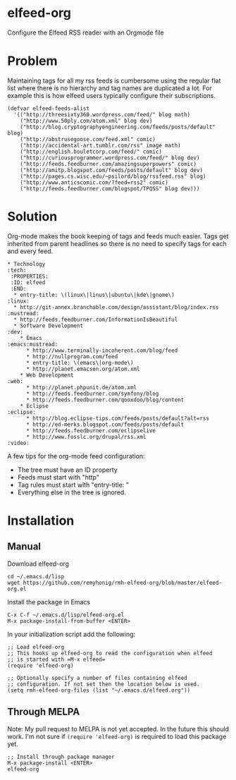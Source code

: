 elfeed-org
==============

  Configure the Elfeed RSS reader with an Orgmode file

# Problem

Maintaining tags for all my rss feeds is cumbersome using the regular flat list
where there is no hierarchy and tag names are duplicated a lot. For example
this is how elfeed users typically configure their subscriptions.

    (defvar elfeed-feeds-alist
      '(("http://threesixty360.wordpress.com/feed/" blog math)
        ("http://www.50ply.com/atom.xml" blog dev)
        ("http://blog.cryptographyengineering.com/feeds/posts/default" blog)
        ("http://abstrusegoose.com/feed.xml" comic)
        ("http://accidental-art.tumblr.com/rss" image math)
        ("http://english.bouletcorp.com/feed/" comic)
        ("http://curiousprogrammer.wordpress.com/feed/" blog dev)
        ("http://feeds.feedburner.com/amazingsuperpowers" comic)
        ("http://amitp.blogspot.com/feeds/posts/default" blog dev)
        ("http://pages.cs.wisc.edu/~psilord/blog/rssfeed.rss" blog)
        ("http://www.anticscomic.com/?feed=rss2" comic)
        ("http://feeds.feedburner.com/blogspot/TPQSS" blog dev)))

# Solution

Org-mode makes the book keeping of tags and feeds much easier. Tags get
inherited from parent headlines so there is no need to specify tags for each
and every feed.

    * Technology                                                            :tech:
     :PROPERTIES:
     :ID: elfeed
     :END:
      * entry-title: \(linux\|linus\|ubuntu\|kde\|gnome\)                  :linux:
      * http://git-annex.branchable.com/design/assistant/blog/index.rss :mustread:
      * http://feeds.feedburner.com/InformationIsBeautiful
      * Software Development                                                 :dev:
        * Emacs                                                   :emacs:mustread:
          * http://www.terminally-incoherent.com/blog/feed
          * http://nullprogram.com/feed
          * entry-title: \(emacs\|org-mode\)
          * http://planet.emacsen.org/atom.xml
        * Web Development                                                    :web:
          * http://planet.phpunit.de/atom.xml
          * http://feeds.feedburner.com/symfony/blog
          * http://feeds.feedburner.com/qooxdoo/blog/content
        * Eclipse                                                        :eclipse:
          * http://blog.eclipse-tips.com/feeds/posts/default?alt=rss
          * http://ed-merks.blogspot.com/feeds/posts/default
          * http://feeds.feedburner.com/eclipselive
          * http://www.fosslc.org/drupal/rss.xml                           :video:


A few tips for the org-mode feed configuration:

* The tree must have an ID property
* Feeds must start with "http"
* Tag rules must start with "entry-title: "
* Everything else in the tree is ignored.

# Installation

## Manual

Download elfeed-org

    cd ~/.emacs.d/lisp
    wget https://github.com/remyhonig/rmh-elfeed-org/blob/master/elfeed-org.el

Install the package in Emacs

    C-x C-f ~/.emacs.d/lisp/elfeed-org.el
    M-x package-install-from-buffer <ENTER>

In your initialization script add the following:

    ;; Load elfeed-org
    ;; This hooks up elfeed-org to read the configuration when elfeed
    ;; is started with =M-x elfeed=
    (require 'elfeed-org)

    ;; Optionally specify a number of files containing elfeed
    ;; configuration. If not set then the location below is used.
    (setq rmh-elfeed-org-files (list "~/.emacs.d/elfeed.org"))

## Through MELPA

Note: My pull request to MELPA is not yet accepted. In the future this
should work. I'm not sure if `(require 'elfeed-org)` is required to
load this package yet.

    ;; Install through package manager
    M-x package-install <ENTER>
    elfeed-org
